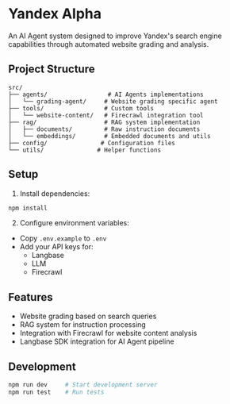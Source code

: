 # Yandex Alpha

An AI Agent system designed to improve Yandex's search engine capabilities through automated website grading and analysis.

## Project Structure

```
src/
├── agents/                 # AI Agents implementations
│   └── grading-agent/     # Website grading specific agent
├── tools/                 # Custom tools
│   └── website-content/   # Firecrawl integration tool
├── rag/                   # RAG system implementation
│   ├── documents/         # Raw instruction documents
│   └── embeddings/        # Embedded documents and utils
├── config/               # Configuration files
└── utils/               # Helper functions
```

## Setup

1. Install dependencies:
```bash
npm install
```

2. Configure environment variables:
- Copy `.env.example` to `.env`
- Add your API keys for:
  - Langbase
  - LLM
  - Firecrawl

## Features

- Website grading based on search queries
- RAG system for instruction processing
- Integration with Firecrawl for website content analysis
- Langbase SDK integration for AI Agent pipeline

## Development

```bash
npm run dev     # Start development server
npm run test    # Run tests
``` 